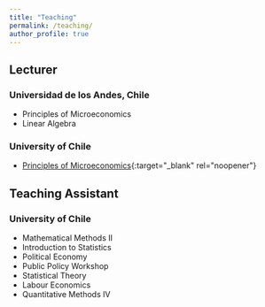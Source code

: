 ```yaml
---
title: "Teaching"
permalink: /teaching/
author_profile: true
---
```


## Lecturer

### Universidad de los Andes, Chile
* Principles of Microeconomics
* Linear Algebra


### University of Chile
* [Principles of Microeconomics](../files/Teaching/UCH/Microeconomics/ENMIC15508.pdf){:target="_blank" rel="noopener"}

## Teaching Assistant

### University of Chile
* Mathematical Methods II
* Introduction to Statistics
* Political Economy
* Public Policy Workshop
* Statistical Theory
* Labour Economics
* Quantitative Methods IV

